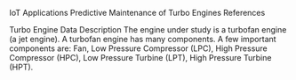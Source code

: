 IoT Applications Predictive Maintenance of Turbo Engines
References

Turbo Engine Data Description
The engine under study is a turbofan engine (a jet engine). A turbofan engine has many components. A few important components are: Fan, Low Pressure Compressor (LPC), High Pressure Compressor (HPC), Low Pressure Turbine (LPT), High Pressure Turbine (HPT).
